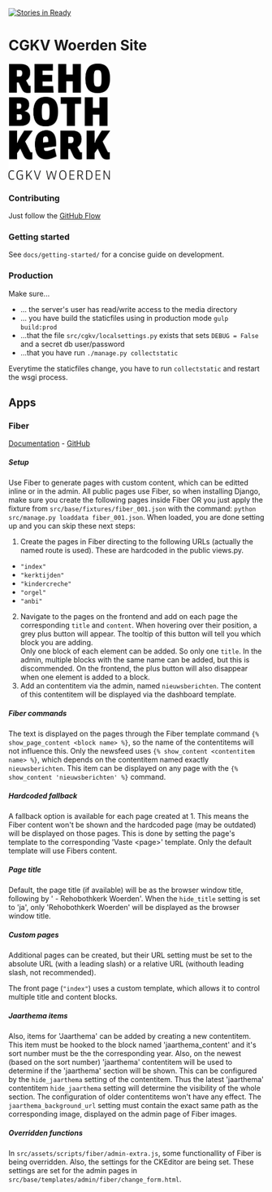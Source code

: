 [![Stories in Ready](https://badge.waffle.io/cgkv-rehoboth/stek.png?label=ready&title=Ready)](https://waffle.io/cgkv-rehoboth/stek)
# CGKV Woerden Site

<img src="https://raw.githubusercontent.com/cgkv-rehoboth/stek/master/src/assets/resources/images/logo-zwart.png" width="200" />

### Contributing

Just follow the [GitHub Flow](https://guides.github.com/introduction/flow/index.html)

### Getting started

See `docs/getting-started/` for a concise guide on development.

### Production

Make sure...

- ... the server's user has read/write access to the media directory
- ... you have build the staticfiles using in production mode `gulp build:prod`
- ...that the file `src/cgkv/localsettings.py` exists that sets `DEBUG = False` and a secret
db user/password
- ...that you have run `./manage.py collectstatic`

Everytime the staticfiles change, you have to run `collectstatic` and restart the wsgi process.

## Apps

### Fiber 
[Documentation](https://django-fiber.readthedocs.io/en/master/index.html) - [GitHub](https://github.com/django-fiber/django-fiber)

##### Setup
Use Fiber to generate pages with custom content, which can be editted inline or in the admin. All public pages use Fiber, so when installing Django, make sure you create the following pages inside Fiber OR you just apply the fixture from `src/base/fixtures/fiber_001.json` with the command:
`python src/manage.py loaddata fiber_001.json`. When loaded, you are done setting up and you can skip these next steps:
1. Create the pages in Fiber directing to the following URLs (actually the named route is used). These are hardcoded in the public views.py. 
  - `"index"`
  - `"kerktijden"`
  - `"kindercreche"`
  - `"orgel"`
  - `"anbi"`
2. Navigate to the pages on the frontend and add on each page the corresponding `title` and `content`. When hovering over their position, a grey plus button will appear. The tooltip of this button will tell you which block you are adding.  
Only one block of each element can be added. So only one `title`. In the admin, multiple blocks with the same name can be added, but this is discommended. On the frontend, the plus button will also disappear when one element is added to a block.
3. Add an contentitem via the admin, named `nieuwsberichten`. The content of this contentitem will be displayed via the dashboard template. 

##### Fiber commands
The text is displayed on the pages through the Fiber template command `{% show_page_content <block name> %}`, so the name of the contentitems will not influence this. Only the newsfeed uses `{% show_content <contentitem name> %}`, which depends on the contentitem named exactly `nieuwsberichten`. This item can be displayed on any page with the `{% show_content 'nieuwsberichten' %}` command.

##### Hardcoded fallback
A fallback option is available for each page created at 1. This means the Fiber content won't be shown and the hardcoded page (may be outdated) will be displayed on those pages. This is done by setting the page's template to the corresponding 'Vaste \<page\>' template. Only the default template will use Fibers content.
  
##### Page title
Default, the page title (if available) will be as the browser window title, following by ' - Rehobothkerk Woerden'. When the `hide_title` setting is set to 'ja', only 'Rehobothkerk Woerden' will be displayed as the browser window title.

##### Custom pages
Additional pages can be created, but their URL setting must be set to the absolute URL (with a leading slash) or a relative URL (withouth leading slash, not recommended). 

The front page (`"index"`) uses a custom template, which allows it to control multiple title and content blocks. 

##### Jaarthema items

Also, items for 'Jaarthema' can be added by creating a new contentitem. This item must be hooked to the block named 'jaarthema_content' and it's sort number must be the the corresponding year. Also, on the newest (based on the sort number) 'jaarthema' contentitem will be used to determine if the 'jaarthema' section will be shown. This can be configured by the `hide_jaarthema` setting of the contentitem. Thus the latest 'jaarthema' contentitem `hide_jaarthema` setting will determine the visibility of the whole section. The configuration of older contentitems won't have any effect. The `jaarthema_background_url` setting must contain the exact same path as the corresponding image, displayed on the admin page of Fiber images.

##### Overridden functions
In `src/assets/scripts/fiber/admin-extra.js`, some functionallity of Fiber is being overridden. Also, the settings for the CKEditor are being set. These settings are set for the admin pages in `src/base/templates/admin/fiber/change_form.html`.
